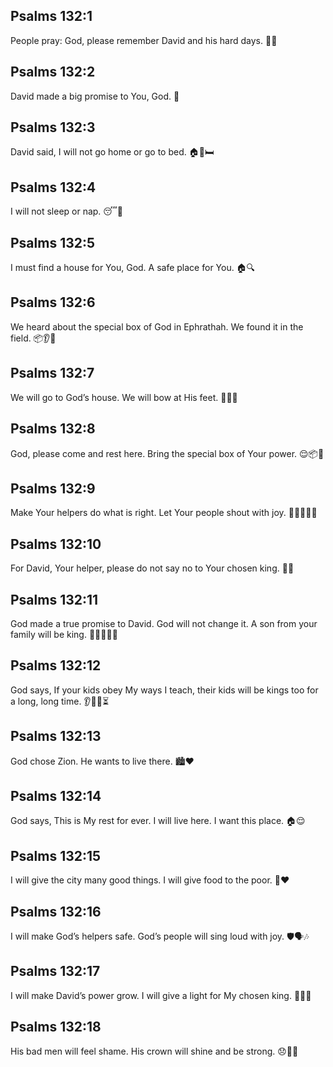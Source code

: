 ## Psalms 132:1
People pray: God, please remember David and his hard days. 🙏😔
## Psalms 132:2
David made a big promise to You, God. 🤝
## Psalms 132:3
David said, I will not go home or go to bed. 🏠🚫🛏️
## Psalms 132:4
I will not sleep or nap. 😴🚫
## Psalms 132:5
I must find a house for You, God. A safe place for You. 🏠🔍
## Psalms 132:6
We heard about the special box of God in Ephrathah. We found it in the field. 📦👂🌾
## Psalms 132:7
We will go to God’s house. We will bow at His feet. 🚶‍♂️🙏
## Psalms 132:8
God, please come and rest here. Bring the special box of Your power. 😌📦💪
## Psalms 132:9
Make Your helpers do what is right. Let Your people shout with joy. 🧑‍🤝‍🧑✅🎉
## Psalms 132:10
For David, Your helper, please do not say no to Your chosen king. 👑🙏
## Psalms 132:11
God made a true promise to David. God will not change it. A son from your family will be king. 🤝👨‍👩‍👦👑
## Psalms 132:12
God says, If your kids obey My ways I teach, their kids will be kings too for a long, long time. 👂📖👑⏳
## Psalms 132:13
God chose Zion. He wants to live there. 🏙️❤️
## Psalms 132:14
God says, This is My rest for ever. I will live here. I want this place. 🏠😌
## Psalms 132:15
I will give the city many good things. I will give food to the poor. 🍞❤️
## Psalms 132:16
I will make God’s helpers safe. God’s people will sing loud with joy. 🛡️🗣️🎶
## Psalms 132:17
I will make David’s power grow. I will give a light for My chosen king. 🌱💡👑
## Psalms 132:18
His bad men will feel shame. His crown will shine and be strong. 😞👑✨
